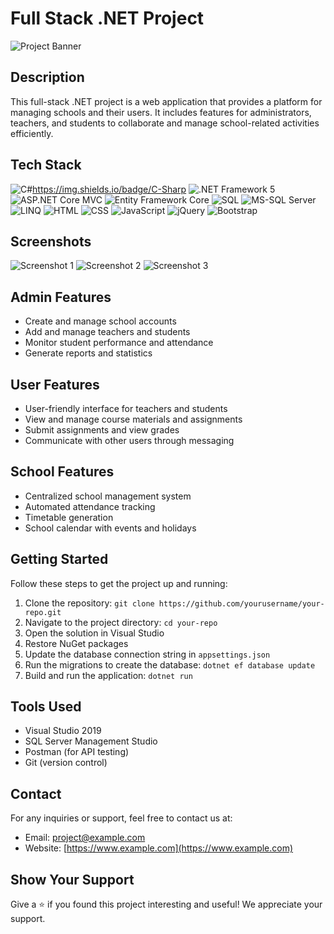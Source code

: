 # Full Stack .NET Project

![Project Banner](project_banner.gif)

## Description

This full-stack .NET project is a web application that provides a platform for managing schools and their users. It includes features for administrators, teachers, and students to collaborate and manage school-related activities efficiently.

## Tech Stack

![C#](https://img.icons8.com/color/48/000000/c-sharp-logo.png)https://img.shields.io/badge/C-Sharp
 ![.NET Framework 5](https://img.icons8.com/color/48/000000/dot-net.png) ![ASP.NET Core MVC](https://img.icons8.com/color/48/000000/asp-net.png) ![Entity Framework Core](https://img.icons8.com/color/48/000000/entity-framework.png) ![SQL](https://img.icons8.com/color/48/000000/sql.png) ![MS-SQL Server](https://img.icons8.com/color/48/000000/microsoft-sql-server.png) ![LINQ](https://img.icons8.com/color/48/000000/linq.png) ![HTML](https://img.icons8.com/color/48/000000/html-5.png) ![CSS](https://img.icons8.com/color/48/000000/css3.png) ![JavaScript](https://img.icons8.com/color/48/000000/javascript.png) ![jQuery](https://img.icons8.com/color/48/000000/jquery.png) ![Bootstrap](https://img.icons8.com/color/48/000000/bootstrap.png)

## Screenshots

![Screenshot 1](screenshot1.png)
![Screenshot 2](screenshot2.png)
![Screenshot 3](screenshot3.png)

## Admin Features

- Create and manage school accounts
- Add and manage teachers and students
- Monitor student performance and attendance
- Generate reports and statistics

## User Features

- User-friendly interface for teachers and students
- View and manage course materials and assignments
- Submit assignments and view grades
- Communicate with other users through messaging

## School Features

- Centralized school management system
- Automated attendance tracking
- Timetable generation
- School calendar with events and holidays

## Getting Started

Follow these steps to get the project up and running:

1. Clone the repository: `git clone https://github.com/yourusername/your-repo.git`
2. Navigate to the project directory: `cd your-repo`
3. Open the solution in Visual Studio
4. Restore NuGet packages
5. Update the database connection string in `appsettings.json`
6. Run the migrations to create the database: `dotnet ef database update`
7. Build and run the application: `dotnet run`

## Tools Used

- Visual Studio 2019
- SQL Server Management Studio
- Postman (for API testing)
- Git (version control)

## Contact

For any inquiries or support, feel free to contact us at:

- Email: project@example.com
- Website: [https://www.example.com](https://www.example.com)

## Show Your Support

Give a ⭐️ if you found this project interesting and useful! We appreciate your support.
